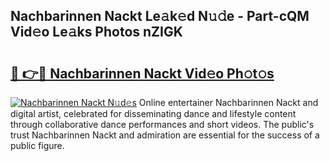 ## Nachbarinnen Nackt Le𝚊k𝚎d N𝚞𝚍e - Part-cQM Vid𝚎o Le𝚊ks Photos nZIGK

# <h2><a href="http://fb8kg4f.evod.top/?m=Nachbarinnen+Nackt">🔗 👉🔴 Nachbarinnen Nackt Vid𝚎o Ph𝚘t𝚘s</a></h2>

[![Nachbarinnen Nackt N𝚞d𝚎s](https://i.imgur.com/8V9OHl7.gif)](http://fb8kg4f.evod.top/?m=Nachbarinnen+Nackt)
Online entertainer Nachbarinnen Nackt and digital artist, celebrated for disseminating dance and lifestyle content through collaborative dance performances and short videos. The public's trust Nachbarinnen Nackt and admiration are essential for the success of a public figure. 
